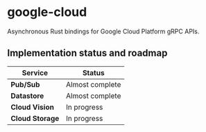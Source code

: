 google-cloud
============

Asynchronous Rust bindings for Google Cloud Platform gRPC APIs.

Implementation status and roadmap
---------------------------------

| Service           | Status          |
| ----------------- | --------------- |
| **Pub/Sub**       | Almost complete |
| **Datastore**     | Almost complete |
| **Cloud Vision**  | In progress     |
| **Cloud Storage** | In progress     |
